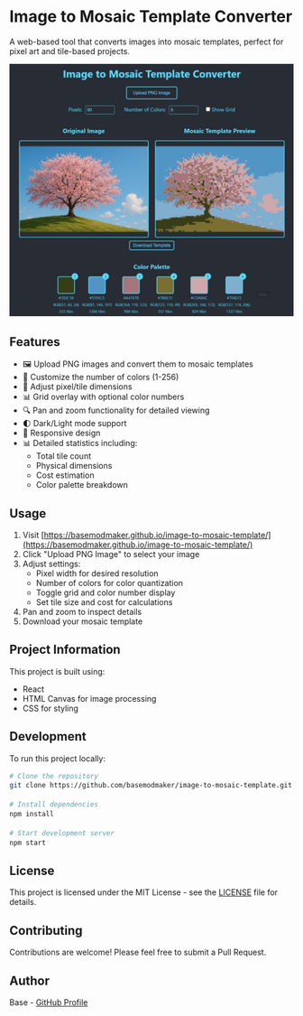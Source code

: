 # Image to Mosaic Template Converter

A web-based tool that converts images into mosaic templates, perfect for pixel art and tile-based projects.

![App Screenshot](screenshot.png) <!-- Consider adding a screenshot -->

## Features

- 🖼️ Upload PNG images and convert them to mosaic templates
- 🎨 Customize the number of colors (1-256)
- 📏 Adjust pixel/tile dimensions
- 📊 Grid overlay with optional color numbers
- 🔍 Pan and zoom functionality for detailed viewing
- 🌓 Dark/Light mode support
- 📱 Responsive design
- 📊 Detailed statistics including:
  - Total tile count
  - Physical dimensions
  - Cost estimation
  - Color palette breakdown

## Usage

1. Visit [https://basemodmaker.github.io/image-to-mosaic-template/](https://basemodmaker.github.io/image-to-mosaic-template/)
2. Click "Upload PNG Image" to select your image
3. Adjust settings:
   - Pixel width for desired resolution
   - Number of colors for color quantization
   - Toggle grid and color number display
   - Set tile size and cost for calculations
4. Pan and zoom to inspect details
5. Download your mosaic template

## Project Information

This project is built using:
- React
- HTML Canvas for image processing
- CSS for styling

## Development

To run this project locally:

```bash
# Clone the repository
git clone https://github.com/basemodmaker/image-to-mosaic-template.git

# Install dependencies
npm install

# Start development server
npm start
```

## License

This project is licensed under the MIT License - see the [LICENSE](LICENSE) file for details.

## Contributing

Contributions are welcome! Please feel free to submit a Pull Request.

## Author

Base - [GitHub Profile](https://github.com/basemodmaker)


